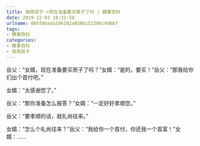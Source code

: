 ```yaml
---
title: 搞笑段子->现在准备要买房子了吗 | 糗事百科
date: 2019-12-03 18:31:59
urlname: 068f8bada196192a050bc5139bc9d0bf
tags: 
- 糗事百科
categories:
- 糗事百科
- 搞笑段子
---
```

岳父：“女婿，现在准备要买房子了吗？”女婿：“是的，要买！”岳父：“那我给你们出个首付吧。”

女婿：“太感谢您了。”

岳父：“那你准备怎么报答？”女婿：“一定好好孝顺您。”

岳父：“要孝顺的话，就礼尚往来。”

女婿：“怎么个礼尚往来？”岳父：“我给你一个首付，你还我一个首富！”女婿：......


